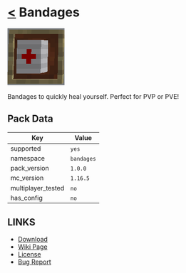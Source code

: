 # [<](../README.md) Bandages

![alt](pack.png)

Bandages to quickly heal yourself. Perfect for PVP or PVE!

## Pack Data

| Key                | Value      |
|--------------------|------------|
| supported          | `yes`      |
| namespace          | `bandages` |
| pack_version       | `1.0.0`    |
| mc_version         | `1.16.5`   |
| multiplayer_tested | `no`       |
| has_config         | `no`       |

## LINKS

-   [Download](https://www.curseforge.com/minecraft/customization/bandages-datapack-edition)
-   [Wiki Page](https://github.com/legopitstop/Datapacks/wiki)
-   [License](https://legopitstop.weebly.com/legopitstops-common-license-v2.html)
-   [Bug Report](https://github.com/legopitstop/Datapacks/issues)
